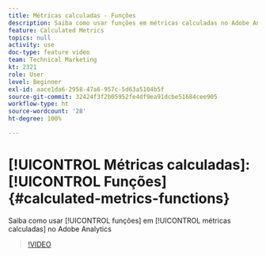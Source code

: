 ```yaml
---
title: Métricas calculadas - Funções
description: Saiba como usar funções em métricas calculadas no Adobe Analytics
feature: Calculated Metrics
topics: null
activity: use
doc-type: feature video
team: Technical Marketing
kt: 2321
role: User
level: Beginner
exl-id: aace1da6-2958-47a6-957c-5d63a5104b5f
source-git-commit: 32424f3f2b05952fe4df9ea91dcbe51684cee905
workflow-type: ht
source-wordcount: '28'
ht-degree: 100%

---
```


# [!UICONTROL Métricas calculadas]: [!UICONTROL Funções] {#calculated-metrics-functions}

Saiba como usar [!UICONTROL funções] em [!UICONTROL métricas calculadas] no Adobe Analytics

>[!VIDEO](https://video.tv.adobe.com/v/25408/?quality=12)
